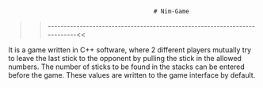                                              # Nim-Game
>>--------------------------------------------------------------------------<<

It is a game written in C++ software, where 2 different players mutually try to leave the last stick to the opponent by pulling the stick in the allowed numbers.
The number of sticks to be found in the stacks can be entered before the game. These values are written to the game interface by default.
